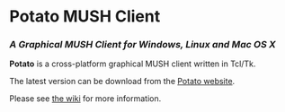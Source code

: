 # **Potato** MUSH Client
### *A Graphical MUSH Client for Windows, Linux and Mac OS X*

**Potato** is a cross-platform graphical MUSH client written in Tcl/Tk.

The latest version can be download from the [Potato website](http://www.potatomushclient.com/downloads).

Please see [the wiki](https://github.com/talvo/potato/wiki) for more information.

